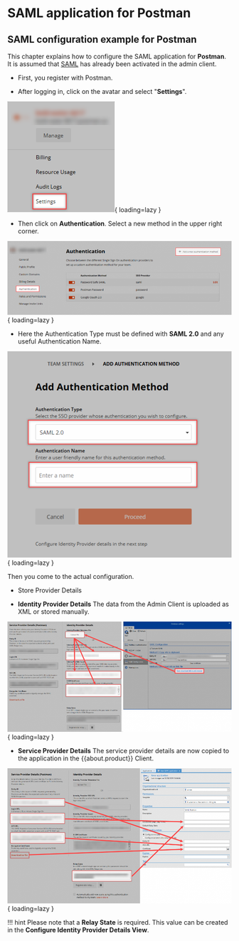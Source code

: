 # SAML application for Postman

## SAML configuration example for Postman

This chapter explains how to configure the SAML application for **Postman**. It is assumed that [SAML]({{url.placeholder}}) has already been activated in the admin client.

- First, you register with Postman.

- After logging in, click on the avatar and select "**Settings**".

![picture postman settings](/assets/en/client_modules/applications/example_applications/saml_postman/saml_postman_1.png){ loading=lazy }

- Then click on **Authentication**. Select a new method in the upper right corner.

![picture postman authentication option](/assets/en/client_modules/applications/example_applications/saml_postman/saml_postman_2.png){ loading=lazy }

- Here the Authentication Type must be defined with **SAML 2.0** and any useful Authentication Name.

![picture postman add authentication](/assets/en/client_modules/applications/example_applications/saml_postman/saml_postman_3.png){ loading=lazy }

Then you come to the actual configuration.

- Store Provider Details

- **Identity Provider Details**
The data from the Admin Client is uploaded as XML or stored manually.

![picture postman identity provider details](/assets/en/client_modules/applications/example_applications/saml_postman/saml_postman_4.png){ loading=lazy }

- **Service Provider Details**
The service provider details are now copied to the application in the {{about.product}} Client.

![picture postman service provider details](/assets/en/client_modules/applications/example_applications/saml_postman/saml_postman_5.png){ loading=lazy }

!!! hint
    Please note that a **Relay State** is required. This value can be created in the **Configure Identity Provider Details View**.
